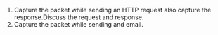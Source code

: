 1) Capture the packet while sending an HTTP request also capture the response.Discuss the request and response.
2) Capture the packet while sending and email.
